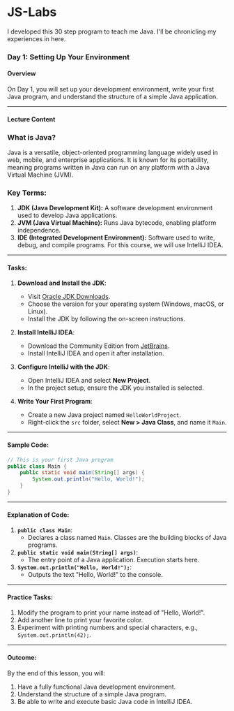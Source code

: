 # JS-Labs
I developed this 30 step program to teach me Java. I'll be chronicling my experiences in here. 

### Day 1: Setting Up Your Environment

#### Overview
On Day 1, you will set up your development environment, write your first Java program, and understand the structure of a simple Java application.

---

#### Lecture Content

### What is Java?
Java is a versatile, object-oriented programming language widely used in web, mobile, and enterprise applications. It is known for its portability, meaning programs written in Java can run on any platform with a Java Virtual Machine (JVM).

### Key Terms:
1. **JDK (Java Development Kit):** A software development environment used to develop Java applications.
2. **JVM (Java Virtual Machine):** Runs Java bytecode, enabling platform independence.
3. **IDE (Integrated Development Environment):** Software used to write, debug, and compile programs. For this course, we will use IntelliJ IDEA.

---

#### Tasks:
1. **Download and Install the JDK**:
   - Visit [Oracle JDK Downloads](https://www.oracle.com/java/technologies/javase-downloads.html).
   - Choose the version for your operating system (Windows, macOS, or Linux).
   - Install the JDK by following the on-screen instructions.

2. **Install IntelliJ IDEA**:
   - Download the Community Edition from [JetBrains](https://www.jetbrains.com/idea/download/).
   - Install IntelliJ IDEA and open it after installation.

3. **Configure IntelliJ with the JDK**:
   - Open IntelliJ IDEA and select **New Project**.
   - In the project setup, ensure the JDK you installed is selected.

4. **Write Your First Program**:
   - Create a new Java project named `HelloWorldProject`.
   - Right-click the `src` folder, select **New > Java Class**, and name it `Main`.

---

#### Sample Code:
```java
// This is your first Java program
public class Main {
    public static void main(String[] args) {
        System.out.println("Hello, World!");
    }
}
```

---

#### Explanation of Code:
1. **`public class Main`**:
   - Declares a class named `Main`. Classes are the building blocks of Java programs.
2. **`public static void main(String[] args)`**:
   - The entry point of a Java application. Execution starts here.
3. **`System.out.println("Hello, World!");`**:
   - Outputs the text "Hello, World!" to the console.

---

#### Practice Tasks:
1. Modify the program to print your name instead of "Hello, World!".
2. Add another line to print your favorite color.
3. Experiment with printing numbers and special characters, e.g., `System.out.println(42);`.

---

#### Outcome:
By the end of this lesson, you will:
1. Have a fully functional Java development environment.
2. Understand the structure of a simple Java program.
3. Be able to write and execute basic Java code in IntelliJ IDEA.
